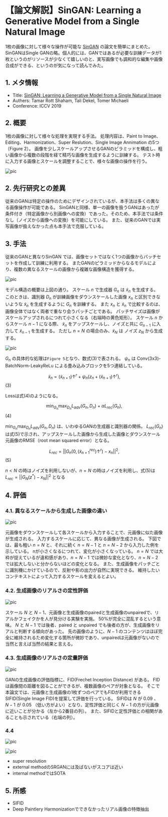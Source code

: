 # 【論文解説】SinGAN: Learning a Generative Model from a Single Natural Image

1枚の画像に対して様々な操作が可能な [SinGAN](https://arxiv.org/abs/1905.01164) の論文を簡単にまとめた。SinGANはSingle GANの略。個人的には、GANではあるが必要な訓練データが1枚というのがリソースが少なくて嬉しいのと、実写画像でも調和的な編集や画像合成ができる、というのが気になって読んでみた。

## 1. メタ情報
- Title: [SinGAN: Learning a Generative Model from a Single Natural Image](https://arxiv.org/abs/1905.01164)
- Authers:  Tamar Rott Shaham, Tali Dekel, Tomer Michaeli
- Conference: ICCV 2019

## 2. 概要
1枚の画像に対して様々な処理を実現する手法。
処理内容は、Paint to Image、Editing、Harmonization、Super Reslution、Single Image Annimation の5つ（Figure 2）。
画像を少しスケールアップさせるGANのピラミッドを構成し、粗い画像から複数の段階を経て精巧な画像を生成するように訓練する。
テスト時に入力する画像とスケールを調整することで、様々な画像の操作を行う。

![pic](./images/fig2.png)


## 2. 先行研究との差異
従来のGANは特定の操作のためにデザインされているが、本手法は多くの異なる画像操作が可能である。
SinGANと同様、単一の画像を扱うGANはあったが条件付き（特定画像から別画像への変換）であった。そのため、本手法では条件なし（ノイズから画像への変換）を可能にしている。
また、従来のGANでは実写画像が扱えなかった点も本手法で克服している。

## 3. 手法

従来のGANと異なりSinGAN では、画像セットではなく1つの画像からパッチセットを作成して訓練に利用する。
またGANのピラミッドからなるモデルにより、複数の異なるスケールの画像から複雑な画像構造を獲得する。


![pic](./images/fig4.png)


モデル構造の概要は上図の通り。
スケール $n$ で生成器 $G_n$ は $\tilde{x}_n$ を生成する。
このときは、識別器 $D_n$ が訓練画像をダウンスケールした画像 $x_n$ と区別できないような $\tilde{x}_n$ を生成するように $G_n$ を訓練する。
また $x_n$ と $\tilde{x}_n$ で比較するのは、画像全体ではなく両者で重なり会うパッチごとである。
パッチサイズは画像がスケールアップされるにつれて小さくなる（右端時の黄色矩形）。
スケール $n$ からスケール $n-1$ になる際、 $\tilde{x}_n$ をアップスケールし、ノイズと共に $G_{n-1}$ に入力して $\tilde{x}_{n-1}$ を生成する。
ただし $n=N$ の場合のみ、$\tilde{x}_N$ は ノイズ $z_N$ から生成する。

![pic](./images/fig5.png)

$G_n$ の具体的な処理は`Figure 5`となり、数式(3)で表される。
$ψ_n$ は Conv(3x3)-BatchNorm-LeakyReLu による畳み込みブロックを5つ連結している。

$$ \tilde{x}_n = (\tilde{x}_{n+1})↑^r + ψ_n(z_n+(\tilde{x}_{n+1})↑^r), $$ (3)

Lossは式(4)のようになる。

$$ \min_{G_n} \max_{D_n} L_{adv}(G_n, D_n) + αL_{rec}(G_n), $$ (4)

$\min_{G_n} \max_{D_n} L_{adv}(G_n, D_n)$ は、いわゆるGANの生成器と識別器の関係。
$L_{rec}(G_n)$は式(5)で示され、アップスケールした画像から生成した画像とダウンスケール元画像のRMSE（root mean squared error）となる。

$$ L_{rec} = || G_n(0,(\tilde{x}^{rec}_{n+1}) ↑^r) − x_n ||^2, $$ (5)

$n<N$ の時はノイズを利用しないが、$n=N$ の時はノイズを利用し、式(5)は $L_{rec} = || G_N(z^*) − x_N ||^2$ となる


## 4. 評価

### 4.1. 異なるスケールから生成した画像の違い

![pic](./images/fig8.png)

元画像をダウンスケールして各スケールから入力することで、元画像に似た画像が生成される。
入力するスケールに応じて、異なる画像が生成される。
下図では、最も粗い $n=N$ と、それに続く $n=N-1$ と $n=N-2$ から入力した例を示している。
nが小さくなるにつれて、変化が小さくなっている。
$n=N$ では大枠が捉えているが違和感があり、$n=N-1$ では微妙な変化となり、$n=N-2$ では拡大しないと分からないほどの変化となる。
また、生成画像をパッチごとに識別機にかけているので、反射や影の出力が自然に実現できる。
維持したいコンテキストによって入力するスケールを変えるとよい。

### 4.2. 生成画像のリアルさの定性評価

![pic](./images/table1.png)

スケール $N$ と $N-1$、元画像と生成画像のpairedと生成画像のunpairedで、リアルかフェイクかを人が見分ける実験を実施。
50%が完全に混乱するという意味。
$N$ と $N-1$ では後者、paired と unpaired でも後者の方が、生成画像をリアルと判断する傾向があった。
先の画像のように、$N-1$ のコンテンツはほぼ完全に維持されるため変化する箇所が微妙であり、unpairedは元画像がないので当然と言えば当然の結果と言える。

### 4.3. 生成画像のリアルさの定量評価

![pic](./images/table2.png)

GANの生成画像の評価指標に、FID(Frechet Inception Distance) がある。
FIDは画像間の距離を図ることができるが、複数画像のペアが対象となる。
そこで本論文では、元画像と生成画像の1枚ずつのペアでもFIDが利用できるSIFID(Single Image FID)を提案して評価を行っている。
SIFIDは $N$ が 0.09 、 $N-1$ が 0.05 （低い方がよい）となり、定性評価と同じく $N-1$ の方が元画像に近いことが分かる（左から2番目の列）。
また、SIFIDと定性評価との相関があることも示されている（右端の列）。

### 4.4


![pic](./images/fig12.png)

![pic](./images/fig13.png)




- super resolution
- external methodのSRGANには及ばないがスコアは近い
- internal methodではSOTA


## 5. 所感
- SIFID
- Deep Paintlery Harmonizationでできなかったリアル画像の特徴抽出


